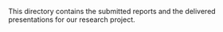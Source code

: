 This directory contains the submitted reports and the delivered presentations for our research project.
